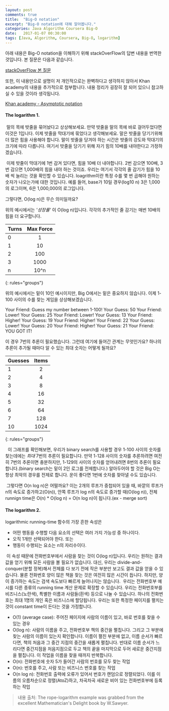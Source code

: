 ```yaml
---
layout: post
comments: true
title:  "Big-O notation"
excerpt: "Big-O notation에 대해 알아봅니다."
categories: Java Algorithm Coursera Big-O
date:   2017-01-07 00:30:00
tags: [Java, Algorithm, Coursera, Big-O, logarithm]
---
```


<p>아래 내용은 Big-O notation을 이해하기 위해 stackOverFlow의 답변 내용을 번역한 것입니다. 본 질문은 다음과 같습니다.</p>
<a href="http://stackoverflow.com/questions/2307283/what-does-olog-n-mean-exactly">stackOverFlow 본 질문</a>

<p>또한, 이 내용만으로 설명이 저 개인적으로는 완벽하다고 생각하지 않아서 Khan academy의 내용을 추가적으로 첨부합니다. 내용 정리가 굉장히 잘 되어 있으니 참고하실 수 있을 것이라 생각됩니다.</p>
<a href="https://www.khanacademy.org/computing/computer-science/algorithms/asymptotic-notation/a/asymptotic-notation">Khan academy - Asymptotic notation</a>

#### The logarithm 1.

&nbsp;말의 목에 밧줄을 묶어놨다고 상상해보세요. 만약 밧줄을 말의 목에 바로 걸어두었다면 이것은 1입니다. 이제 밧줄을 막대기에 묶었다고 생각해보세요. 말은 밧줄을 당기기위해 더 많은 힘을 사용해야 합니다. 말이 밧줄을 당겨야 하는 시간은 밧줄의 강도와 막대기의 크기에 따라 다릅니다. 여기서 밧줄을 당기기 위해 자기 힘의 10배를 내야한다고 가정하겠습니다.

&nbsp;이제 밧줄이 막대기에 1번 감겨 있다면, 힘을 10배 더 내야합니다. 2번 감으면 100배, 3번 감으면 1,000배의 힘을 내야 하는 것이죠. 우리는 여기서 각각의 줄 감기가 힘을 10배 씩 늘리는 것을 확인할 수 있습니다. loagrithm이란 특정 수를 몇 번 곱해야 원하는 숫자가 나오는가에 대한 것입니다. 예를 들어, base가 10일 경우(log10 n) 3은 1,000의 로그이며, 6은 1,000,000의 로그입니다.

그렇다면, O(log n)은 무슨 의미일까요?

위의 예시에서는 *'성장률'* 이 O(log n)입니다. 각각의 추가적인 줄 감기는 매번 10배의 힘을 더 요구합니다.

| Turns | Max Force |
|:--------|:-------:|
| 0   | 1   |
| 1   | 10   |
| 2   | 100   |
| 3   | 1000   |
| n   | 10^n   |
{: rules="groups"}

위의 예시에서는 밑이 10인 예시이지만, Big O에서는 밑은 중요하지 않습니다. 이제 1-100 사이의 수를 찾는 게임을 상상해보겠습니다.

Your Friend: Guess my number between 1-100!
Your Guess: 50
Your Friend: Lower!
Your Guess: 25
Your Friend: Lower!
Your Guess: 13
Your Friend: Higher!
Your Guess: 19
Your Friend: Higher!
Your Friend: 22
Your Guess: Lower!
Your Guess: 20
Your Friend: Higher!
Your Guess: 21
Your Friend: YOU GOT IT!  

이 경우 7번의 추론이 필요했습니다. 그런데 여기에 들어간 관계는 무엇인가요? 하나의 추론이 추가될 때마다 알 수 있는 최대 숫자는 어떻게 될까요?

| Guesses | Items   |
|:--------|:-------:|
|  1      |   2     |
|  2      |   4     |
|  3      |   8     |
|  4      |   16    |
|  5      |   32    |
|  6      |   64    |
|  7      |   128   |
|  10     |   1024  |
{: rules="groups"}

&nbsp; 이 그래프를 확인해보면, 우리가 binary search를 사용할 경우 1-100 사이의 숫자를 찾는데에는 *최대* 7번의 추론이 필요합니다. 만약 1-128 사이의 숫자를 추론하려면 여전히 7번의 추론이면 충분하지만, 1-129의 사이의 숫자를 얻어내려면 8번의 추론이 필요합니다.(binary search는 밑이 2인 로그를 전제합니다.) 알아두어야 할 것은 Big O는 항상 최악의 경우를 전제로 합니다. 운이 좋다면 1번에 숫자를 찾아낼 수도 있습니다.

&nbsp;그렇다면 O(n log n)은 어떨까요? 이는 2개의 루프가 중첩되어 있을 때, 바깥의 루프가 n의 속도로 증가하고(O(n)), 안쪽 루프가 log n의 속도로 증가할 때(O(log n)), 전체 runnign time은 O(n) * O(log n) = O(n log n)이 됩니다.(ex - merge sort)



#### The logarithm 2.

logarithmic running-time 함수의 가장 흔한 속성은

* 어떤 행동을 수행할 다음 요소의 선택은 여러 가지 가능성 중 하나이다.
* 오직 1개만 선택되어야 한다.
또는
* 행동이 수행되는 요소는 n의 자리수이다.

&nbsp;이 속성 때문에 전화번호부에서 사람을 찾는 것이 O(log n)입니다. 우리는 원하는 결과값을 얻기 위해 모든 사람을 볼 필요가 없습니다. 대신, 우리는 divide-and-conquer(분할 정복)해서 전체를 다 보기 전에 작은 부분만 보고도 결과 값을 얻을 수 있습니다. 물론 전화번호 양이 많은 책을 찾는 것은 여전히 많은 시간이 듭니다. 하지만, 양이 증가하는 속도는 검색 속도보다 빠르게 늘어나지는 않습니다.
&nbsp;우리는 전화번호부 예시를 다른 종류의 running time 계산 문제로 확장할 수 있습니다. 우리는 전화번호부를 비즈니스(노란색), 특별한 이름과 사람들(흰색) 등으로 나눌 수 있습니다. 하나의 전화번호는 최대 1명의 개인 혹은 비즈니스에 할당됩니다. 우리는 또한 특정한 페이지를 펼치는 것이 constant time이 든다는 것을 가정합니다.

* O(1) (average case): 주어진 페이지에 사람의 이름이 있고, 바로 번호를 찾을 수 있는 경우
* O(log n): 사람의 이름을 주고, 전화번호부 책의 중간을 펼칩니다. 그리고 그 부분에 찾는 사람의 이름이 있는지 확인합니다. 이름이 펼친 부분에 없고, 이름 순서가 빠르다면, 책의 처음과 그 중간 지점의 중간을 새롭게 펼칩니다. 반대로 이름 순서가 느리다면 중간지점을 처음지점으로 두고 책의 끝을 마지막으로 두어 새로운 중간지점을 펼칩니다. 이 작업을 이름을 찾을 때까지 반복합니다.
* O(n): 전화번호에 숫자 5가 들어간 사람의 번호를 모두 찾는 작업
* O(n): 번호를 주고, 사람 또는 비즈니스 번호를 찾는 작업
* O(n log n): 전화번호 출력에 오류가 있어서 번호가 랜덤으로 정렬되었다. 이를 이름의 오름차순으로 정렬(AtoZ)하고, 차곡차곡 새로운 비어 있는 전화번호부에 등록하는 작업


> 내용 출처: The rope-logarithm example was grabbed from the excellent Mathematician's Delight book by W.Sawyer.

